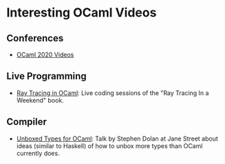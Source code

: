 # Interesting OCaml Videos

## Conferences

* [OCaml 2020 Videos](https://www.youtube.com/playlist?list=PLKO_ZowsIOu5fHjRj0ua7_QWE_L789K_f)

## Live Programming

* [Ray Tracing in OCaml](https://www.youtube.com/watch?v=TxFjczBVMt4):
Live coding sessions of the "Ray Tracing In a Weekend" book.

## Compiler

* [Unboxed Types for OCaml](https://www.youtube.com/watch?v=RV-4Xddk0Yc):
  Talk by Stephen Dolan at Jane Street about ideas (similar to Haskell) of how to unbox more
  types than OCaml currently does.
